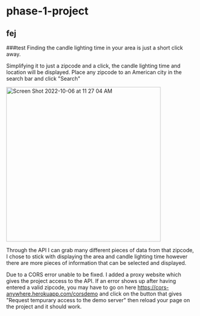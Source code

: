 # phase-1-project
## fej
###test
Finding the candle lighting time in your area is just a short click away. 

Simplifying it to just a zipcode and a click, the candle lighting time and location will be displayed. 
Place any zipcode to an American city in the search bar and click "Search"

<img width="411" alt="Screen Shot 2022-10-06 at 11 27 04 AM" src="https://user-images.githubusercontent.com/109253075/194392800-44f25d69-0f4a-43a8-ab7e-543afe9afb32.png">


Through the API I can grab many different pieces of data from that zipcode, I chose to stick with displaying the area and candle lighting time however there are more pieces of information that can be selected and displayed. 

Due to a CORS error unable to be fixed. I added a proxy website which gives the project access to the API.
If an error shows up after having entered a valid zipcode, you may have to go on here https://cors-anywhere.herokuapp.com/corsdemo and click on the button that gives "Request tempurary access to the demo server" then reload your page on the project and it should work. 
